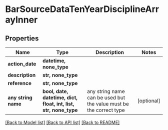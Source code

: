 # BarSourceDataTenYearDisciplineArrayInner


## Properties
Name | Type | Description | Notes
------------ | ------------- | ------------- | -------------
**action_date** | **datetime, none_type** |  | 
**description** | **str, none_type** |  | 
**reference** | **str, none_type** |  | 
**any string name** | **bool, date, datetime, dict, float, int, list, str, none_type** | any string name can be used but the value must be the correct type | [optional]

[[Back to Model list]](../README.md#documentation-for-models) [[Back to API list]](../README.md#documentation-for-api-endpoints) [[Back to README]](../README.md)


